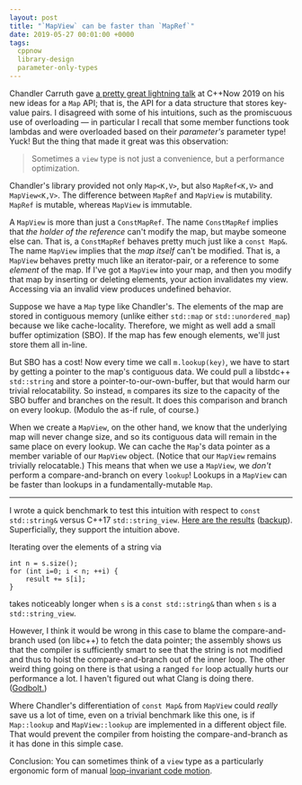 ```yaml
---
layout: post
title: "`MapView` can be faster than `MapRef`"
date: 2019-05-27 00:01:00 +0000
tags:
  cppnow
  library-design
  parameter-only-types
---
```


Chandler Carruth gave [a pretty great lightning talk](https://www.youtube.com/watch?v=kye4aD-KvTU)
at C++Now 2019 on his new ideas for a
`Map` API; that is, the API for a data structure that stores key-value pairs. I disagreed
with some of his intuitions, such as the promiscuous use of overloading — in particular
I recall that some member functions took lambdas and were overloaded based on their
_parameter's_ parameter type! Yuck! But the thing that made it great was this observation:

> Sometimes a `view` type is not just a convenience, but a performance optimization.

Chandler's library provided not only `Map<K,V>`, but also `MapRef<K,V>` and `MapView<K,V>`.
The difference between `MapRef` and `MapView` is mutability. `MapRef` is mutable,
whereas `MapView` is immutable.

A `MapView` is more than just a `ConstMapRef`. The name `ConstMapRef` implies that
_the holder of the reference_ can't modify the map, but maybe someone else can. That is,
a `ConstMapRef` behaves pretty much just like a `const Map&`.
The name `MapView` implies that the _map itself_ can't be modified. That is, a `MapView`
behaves pretty much like an iterator-pair, or a reference to some _element_ of the map.
If I've got a `MapView` into your map, and then you modify that
map by inserting or deleting elements, your action invalidates my view.
Accessing via an invalid view produces undefined behavior.

Suppose we have a `Map` type like Chandler's. The elements of the map are stored in
contiguous memory (unlike either `std::map` or `std::unordered_map`) because we like
cache-locality. Therefore, we might as well add a small buffer optimization (SBO).
If the map has few enough elements, we'll just store them all in-line.

But SBO has a cost! Now every time we call `m.lookup(key)`, we have to start by getting
a pointer to the map's contiguous data. We could pull a libstdc++ `std::string` and
store a pointer-to-our-own-buffer, but that would harm our trivial relocatability.
So instead, `m` compares its size to the capacity of the SBO buffer and branches on the
result. It does this comparison and branch on every lookup. (Modulo the as-if rule,
of course.)

When we create a `MapView`, on the other hand, we know that the underlying map will never
change size, and so its contiguous data will remain in the same place
on every lookup. We can cache the `Map`'s data pointer as a member variable of our `MapView` object.
(Notice that our `MapView` remains trivially relocatable.)  This means that when we use
a `MapView`, we _don't_ perform a compare-and-branch on every `lookup`! Lookups in a `MapView`
can be faster than lookups in a fundamentally-mutable `Map`.

----

I wrote a quick benchmark to test this intuition with respect to `const std::string&` versus
C++17 `std::string_view`. [Here are the results](http://quick-bench.com/LMTAbv7DsLVWC14BjdYvVwR0w_A)
([backup](/blog/code/2019-05-27-string-view-benchmark.cc)). Superficially, they support the
intuition above.

Iterating over the elements of a string via

    int n = s.size();
    for (int i=0; i < n; ++i) {
        result += s[i];
    }

takes noticeably longer when `s` is a `const std::string&` than when `s` is a `std::string_view`.

However, I think it would be wrong in this case to blame the compare-and-branch used (on libc++)
to fetch the data pointer; the assembly shows us that the compiler is sufficiently smart to
see that the string is not modified and thus to hoist the compare-and-branch out of the inner loop.
The other weird thing going on there is that using a ranged `for` loop actually hurts our performance
a lot. I haven't figured out what Clang is doing there. ([Godbolt.](https://godbolt.org/z/jwLxja))

Where Chandler's differentiation of `const Map&` from `MapView` could _really_ save us a lot of time,
even on a trivial benchmark like this one, is if `Map::lookup` and `MapView::lookup` are implemented
in a different object file. That would prevent the compiler from hoisting the compare-and-branch
as it has done in this simple case.

Conclusion: You can sometimes think of a `view` type as a particularly ergonomic form of manual
[loop-invariant code motion](https://en.wikipedia.org/wiki/Loop-invariant_code_motion).

